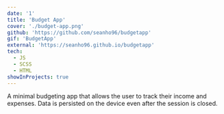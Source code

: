 ```yaml
---
date: '1'
title: 'Budget App'
cover: './budget-app.png'
github: 'https://github.com/seanho96/budgetapp'
gif: 'BudgetApp'
external: 'https://seanho96.github.io/budgetapp'
tech:
  - JS
  - SCSS
  - HTML
showInProjects: true
---
```


A minimal budgeting app that allows the user to track their income and expenses. Data is persisted on the device even after the session is closed.
